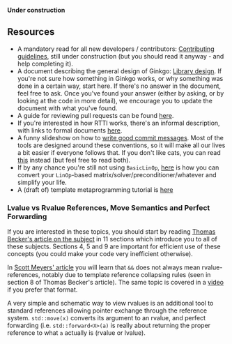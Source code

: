 __Under construction__

Resources
---------

* A mandatory read for all new developers / contributors: [Contributing guidelines](Contributing-guidelines), still under construction (but you should read it anyway - and help completing it).
* A document describing the general design of Ginkgo: [Library design](Library-design). If you're not sure how something in Ginkgo works, or why something was done in a certain way, start here. If there's no answer in the document, feel free to ask. Once you've found your answer (either by asking, or by looking at the code in more detail), we encourage you to update the document with what you've found.
* A guide for reviewing pull requests can be found [here](Instructions-for-pull-request-(PR)-reviewers).
* If you're interested in how RTTI works, there's an informal description, with links to formal documents [here](Information-about-RTTI-(RunTime-Type-Information)).
* A funny slideshow on how to [write good commit messages](https://www.slideshare.net/TarinGamberini/commit-messages-goodpractices). Most of the tools are designed around these conventions, so it will make all our lives a bit easier if everyone follows that. If you don't like cats, you can read [this](https://gist.github.com/robertpainsi/b632364184e70900af4ab688decf6f53) instead (but feel free to read both).
* If by any chance you're still not using `BasicLinOp`, [here](Updating-linear-operators-to-use-BasicLinOp---instead-of-LinOp) is how you can convert your `LinOp`-based matrix/solver/preconditioner/whatever and simplify your life.
* A (draft of) template metaprogramming tutorial is [here](Template-metaprogramming-tutorial)
### Lvalue vs Rvalue References, Move Semantics and Perfect Forwarding
If you are interested in these topics, you should start by reading [Thomas Becker's article on the subject](http://thbecker.net/articles/rvalue_references/section_01.html) in 11 sections which introduce you to all of these subjects. Sections 4, 5 and 9 are important for efficient use of these concepts (you could make your code very inefficient otherwise).

In [Scott Meyers' article](https://accu.org/var/uploads/journals/Overload111.pdf) you will learn that `&&` does not always mean rvalue-references, notably due to template reference collapsing rules (seen in section 8 of Thomas Becker's article). The same topic is covered in a [video](https://channel9.msdn.com/Shows/Going+Deep/Cpp-and-Beyond-2012-Scott-Meyers-Universal-References-in-Cpp11) if you prefer that format.

A very simple and schematic way to view rvalues is an additional tool to standard references allowing pointer exchange through the reference system. `std::move(x)` converts its argument to an rvalue, and perfect forwarding (i.e. `std::forward<X>(a)` is really about returning the proper reference to what `a` actually is (rvalue or lvalue).